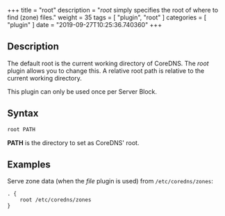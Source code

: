 +++
title = "root"
description = "*root* simply specifies the root of where to find (zone) files."
weight = 35
tags = [ "plugin", "root" ]
categories = [ "plugin" ]
date = "2019-09-27T10:25:36.740360"
+++

## Description

The default root is the current working directory of CoreDNS. The *root* plugin allows you to change
this. A relative root path is relative to the current working directory.

This plugin can only be used once per Server Block.

## Syntax

~~~ txt
root PATH
~~~

**PATH** is the directory to set as CoreDNS' root.

## Examples

Serve zone data (when the *file* plugin is used) from `/etc/coredns/zones`:

~~~ corefile
. {
    root /etc/coredns/zones
}
~~~
